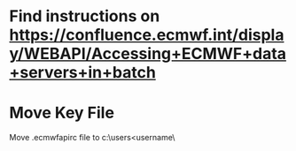# Find instructions on https://confluence.ecmwf.int/display/WEBAPI/Accessing+ECMWF+data+servers+in+batch

# Move Key File
Move .ecmwfapirc file to c:\users\<username\